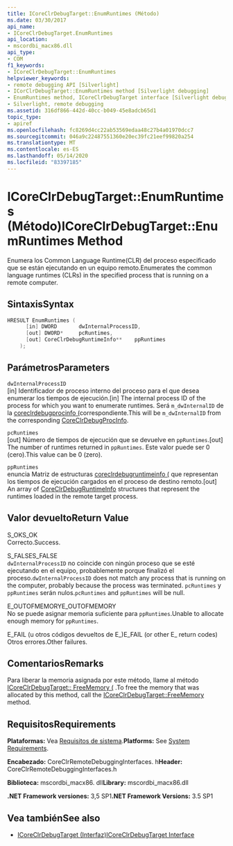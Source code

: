 ```yaml
---
title: ICoreClrDebugTarget::EnumRuntimes (Método)
ms.date: 03/30/2017
api_name:
- ICoreClrDebugTarget.EnumRuntimes
api_location:
- mscordbi_macx86.dll
api_type:
- COM
f1_keywords:
- ICoreClrDebugTarget::EnumRuntimes
helpviewer_keywords:
- remote debugging API [Silverlight]
- ICorClrDebugTarget::EnumRuntimes method [Silverlight debugging]
- EnumRuntimes method, ICoreClrDebugTarget interface [Silverlight debugging]
- Silverlight, remote debugging
ms.assetid: 316df866-442d-40cc-b049-45e8adcb65d1
topic_type:
- apiref
ms.openlocfilehash: fc8269d4cc22ab53569edaa48c27b4a01970dcc7
ms.sourcegitcommit: 046a9c22487551360e20ec39fc21eef99820a254
ms.translationtype: MT
ms.contentlocale: es-ES
ms.lasthandoff: 05/14/2020
ms.locfileid: "83397185"
---
```

# <a name="icoreclrdebugtargetenumruntimes-method"></a><span data-ttu-id="2a520-102">ICoreClrDebugTarget::EnumRuntimes (Método)</span><span class="sxs-lookup"><span data-stu-id="2a520-102">ICoreClrDebugTarget::EnumRuntimes Method</span></span>
<span data-ttu-id="2a520-103">Enumera los Common Language Runtime(CLR) del proceso especificado que se están ejecutando en un equipo remoto.</span><span class="sxs-lookup"><span data-stu-id="2a520-103">Enumerates the common language runtimes (CLRs) in the specified process that is running on a remote computer.</span></span>  
  
## <a name="syntax"></a><span data-ttu-id="2a520-104">Sintaxis</span><span class="sxs-lookup"><span data-stu-id="2a520-104">Syntax</span></span>  
  
```cpp  
HRESULT EnumRuntimes (  
      [in] DWORD       dwInternalProcessID,  
      [out] DWORD*     pcRuntimes,  
      [out] CoreClrDebugRuntimeInfo**    ppRuntimes  
    );  
```  
  
## <a name="parameters"></a><span data-ttu-id="2a520-105">Parámetros</span><span class="sxs-lookup"><span data-stu-id="2a520-105">Parameters</span></span>  
 `dwInternalProcessID`  
 <span data-ttu-id="2a520-106">[in] Identificador de proceso interno del proceso para el que desea enumerar los tiempos de ejecución.</span><span class="sxs-lookup"><span data-stu-id="2a520-106">[in] The internal process ID of the process for which you want to enumerate runtimes.</span></span> <span data-ttu-id="2a520-107">Será `m_dwInternalID` de la [coreclrdebugprocinfo (](coreclrdebugprocinfo-structure.md)correspondiente.</span><span class="sxs-lookup"><span data-stu-id="2a520-107">This will be `m_dwInternalID` from the corresponding [CoreClrDebugProcInfo](coreclrdebugprocinfo-structure.md).</span></span>  
  
 `pcRuntimes`  
 <span data-ttu-id="2a520-108">[out] Número de tiempos de ejecución que se devuelve en `ppRuntimes`.</span><span class="sxs-lookup"><span data-stu-id="2a520-108">[out] The number of runtimes returned in `ppRuntimes`.</span></span> <span data-ttu-id="2a520-109">Este valor puede ser 0 (cero).</span><span class="sxs-lookup"><span data-stu-id="2a520-109">This value can be 0 (zero).</span></span>  
  
 `ppRuntimes`  
 <span data-ttu-id="2a520-110">enuncia Matriz de estructuras [coreclrdebugruntimeinfo (](coreclrdebugruntimeinfo-structure.md) que representan los tiempos de ejecución cargados en el proceso de destino remoto.</span><span class="sxs-lookup"><span data-stu-id="2a520-110">[out] An array of [CoreClrDebugRuntimeInfo](coreclrdebugruntimeinfo-structure.md) structures that represent the runtimes loaded in the remote target process.</span></span>  
  
## <a name="return-value"></a><span data-ttu-id="2a520-111">Valor devuelto</span><span class="sxs-lookup"><span data-stu-id="2a520-111">Return Value</span></span>  
 <span data-ttu-id="2a520-112">S_OK</span><span class="sxs-lookup"><span data-stu-id="2a520-112">S_OK</span></span>  
 <span data-ttu-id="2a520-113">Correcto.</span><span class="sxs-lookup"><span data-stu-id="2a520-113">Success.</span></span>  
  
 <span data-ttu-id="2a520-114">S_FALSE</span><span class="sxs-lookup"><span data-stu-id="2a520-114">S_FALSE</span></span>  
 <span data-ttu-id="2a520-115">`dwInternalProcessID` no coincide con ningún proceso que se esté ejecutando en el equipo, probablemente porque finalizó el proceso.</span><span class="sxs-lookup"><span data-stu-id="2a520-115">`dwInternalProcessID` does not match any process that is running on the computer, probably because the process was terminated.</span></span> <span data-ttu-id="2a520-116">`pcRuntimes` y `ppRuntimes` serán nulos.</span><span class="sxs-lookup"><span data-stu-id="2a520-116">`pcRuntimes` and `ppRuntimes` will be null.</span></span>  
  
 <span data-ttu-id="2a520-117">E_OUTOFMEMORY</span><span class="sxs-lookup"><span data-stu-id="2a520-117">E_OUTOFMEMORY</span></span>  
 <span data-ttu-id="2a520-118">No se puede asignar memoria suficiente para `ppRuntimes`.</span><span class="sxs-lookup"><span data-stu-id="2a520-118">Unable to allocate enough memory for `ppRuntimes`.</span></span>  
  
 <span data-ttu-id="2a520-119">E_FAIL (u otros códigos devueltos de E_)</span><span class="sxs-lookup"><span data-stu-id="2a520-119">E_FAIL (or other E_ return codes)</span></span>  
 <span data-ttu-id="2a520-120">Otros errores.</span><span class="sxs-lookup"><span data-stu-id="2a520-120">Other failures.</span></span>  
  
## <a name="remarks"></a><span data-ttu-id="2a520-121">Comentarios</span><span class="sxs-lookup"><span data-stu-id="2a520-121">Remarks</span></span>  
 <span data-ttu-id="2a520-122">Para liberar la memoria asignada por este método, llame al método [ICoreClrDebugTarget:: FreeMemory (](icoreclrdebugtarget-freememory-method.md) .</span><span class="sxs-lookup"><span data-stu-id="2a520-122">To free the memory that was allocated by this method, call the [ICoreClrDebugTarget::FreeMemory](icoreclrdebugtarget-freememory-method.md) method.</span></span>  
  
## <a name="requirements"></a><span data-ttu-id="2a520-123">Requisitos</span><span class="sxs-lookup"><span data-stu-id="2a520-123">Requirements</span></span>  
 <span data-ttu-id="2a520-124">**Plataformas:** Vea [Requisitos de sistema](../../get-started/system-requirements.md).</span><span class="sxs-lookup"><span data-stu-id="2a520-124">**Platforms:** See [System Requirements](../../get-started/system-requirements.md).</span></span>  
  
 <span data-ttu-id="2a520-125">**Encabezado:** CoreClrRemoteDebuggingInterfaces. h</span><span class="sxs-lookup"><span data-stu-id="2a520-125">**Header:** CoreClrRemoteDebuggingInterfaces.h</span></span>  
  
 <span data-ttu-id="2a520-126">**Biblioteca:** mscordbi_macx86. dll</span><span class="sxs-lookup"><span data-stu-id="2a520-126">**Library:** mscordbi_macx86.dll</span></span>  
  
 <span data-ttu-id="2a520-127">**.NET Framework versiones:** 3,5 SP1</span><span class="sxs-lookup"><span data-stu-id="2a520-127">**.NET Framework Versions:** 3.5 SP1</span></span>  
  
## <a name="see-also"></a><span data-ttu-id="2a520-128">Vea también</span><span class="sxs-lookup"><span data-stu-id="2a520-128">See also</span></span>

- [<span data-ttu-id="2a520-129">ICoreClrDebugTarget (Interfaz)</span><span class="sxs-lookup"><span data-stu-id="2a520-129">ICoreClrDebugTarget Interface</span></span>](icoreclrdebugtarget-interface.md)
